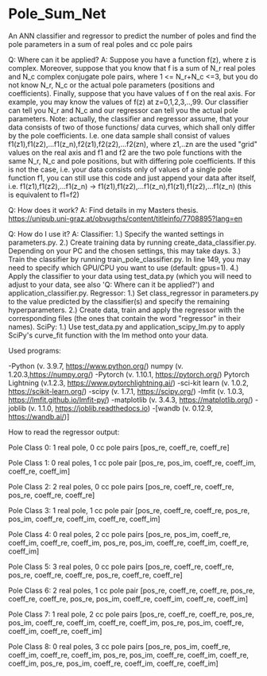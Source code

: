 # Pole_Sum_Net
An ANN classifier and regressor to predict the number of poles and find the pole parameters in a sum of real poles and cc pole pairs

Q: Where can it be applied?
A: Suppose you have a function f(z), where z is complex. 
Moreover, suppose that you know that f is a sum of N_r real poles and N_c complex conjugate pole pairs, where 1 <= N_r+N_c <=3, but you do not know N_r, N_c or the actual pole parameters (positions and coefficients). 
Finally, suppose that you have values of f on the real axis. For example, you may know the values of f(z) at z=0,1,2,3,..,99. 
Our classifier can tell you N_r and N_c and our regressor can tell you the actual pole parameters.
Note: actually, the classifier and regressor assume, that your data consists of two of those functions/ data curves, which shall only differ by the pole coefficients. 
I.e. one data sample shall consist of values f1(z1),f1(z2),...f1(z_n),f2(z1),f2(z2),...f2(zn), where z1,..zn are the used "grid" values on the real axis and f1 and f2 are the two pole functions with the same N_r, N_c and pole positions, but with differing pole coefficients.
If this is not the case, i.e. your data consists only of values of a single pole function f1, you can still use this code and just append your data after itself, i.e. f1(z1),f1(z2),...f1(z_n) -> f1(z1),f1(z2),...f1(z_n),f1(z1),f1(z2),...f1(z_n) (this is equivalent to f1=f2)

Q: How does it work?
A: Find details in my Masters thesis.
https://unipub.uni-graz.at/obvugrhs/content/titleinfo/7708895?lang=en

Q: How do I use it?
A:
Classifier:
1.) Specify the wanted settings in parameters.py.
2.) Create training data by running create_data_classifier.py. Depending on your PC and the chosen settings, this may take days.
3.) Train the classifier by running train_pole_classifier.py. In line 149, you may need to specify which GPU/CPU you want to use (default: gpus=1).
4.) Apply the classifier to your data using test_data.py (which you will need to adjust to your data, see also 'Q: Where can it be applied?') and application_classifier.py.
Regressor:
1.) Set class_regressor in parameters.py to the value predicted by the classifier(s) and specify the remaining hyperparameters.
2.) Create data, train and apply the regressor with the corresponding files (the ones that contain the word "regressor" in their names).
SciPy:
1.) Use test_data.py and application_scipy_lm.py to apply SciPy's curve_fit function with the lm method onto your data.

Used programs:

-Python (v. 3.9.7, https://www.python.org/) 
numpy (v. 1.20.3,https://numpy.org/)
-Pytorch (v. 1.10.1, https://pytorch.org/) 
Pytorch Lightning (v.1.2.3, https://www.pytorchlightning.ai/)
-sci-kit learn (v. 1.0.2, https://scikit-learn.org/)
-scipy (v. 1.7.1, https://scipy.org/) 
-lmfit (v. 1.0.3, https://lmfit.github.io/lmfit-py/) 
-matplotlib (v. 3.4.3, https://matplotlib.org/) 
-joblib (v. 1.1.0, https://joblib.readthedocs.io) 
-[wandb (v. 0.12.9, https://wandb.ai/)] 

How to read the regressor output:

Pole Class 0:   1 real pole,    0 cc pole pairs
[pos_re, coeff_re, coeff_re]

Pole Class 1:   0 real poles,   1 cc pole pair
[pos_re, pos_im, coeff_re, coeff_im, coeff_re, coeff_im]

Pole Class 2:   2 real poles,   0 cc pole pairs
[pos_re, coeff_re, coeff_re, 
 pos_re, coeff_re, coeff_re]

Pole Class 3:   1 real pole,    1 cc pole pair
[pos_re, coeff_re, coeff_re,
 pos_re, pos_im, coeff_re, coeff_im, coeff_re, coeff_im]

Pole Class 4:   0 real poles,   2 cc pole pairs
[pos_re, pos_im, coeff_re, coeff_im, coeff_re, coeff_im,
 pos_re, pos_im, coeff_re, coeff_im, coeff_re, coeff_im]

Pole Class 5:   3 real poles,   0 cc pole pairs
[pos_re, coeff_re, coeff_re,
 pos_re, coeff_re, coeff_re,
 pos_re, coeff_re, coeff_re]

Pole Class 6:   2 real poles,   1 cc pole pair
[pos_re, coeff_re, coeff_re,
 pos_re, coeff_re, coeff_re,
 pos_re, pos_im, coeff_re, coeff_im, coeff_re, coeff_im]

Pole Class 7:   1 real pole,    2 cc pole pairs
[pos_re, coeff_re, coeff_re,
 pos_re, pos_im, coeff_re, coeff_im, coeff_re, coeff_im,
 pos_re, pos_im, coeff_re, coeff_im, coeff_re, coeff_im]

Pole Class 8:   0 real poles,   3 cc pole pairs
[pos_re, pos_im, coeff_re, coeff_im, coeff_re, coeff_im,
 pos_re, pos_im, coeff_re, coeff_im, coeff_re, coeff_im,
 pos_re, pos_im, coeff_re, coeff_im, coeff_re, coeff_im]



